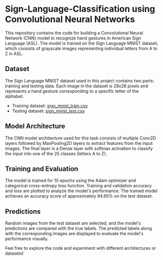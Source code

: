 # Sign-Language-Classification using Convolutional Neural Networks

This repository contains the code for building a Convolutional Neural Network (CNN) model to recognize hand gestures in American Sign Language (ASL). The model is trained on the Sign Language MNIST dataset, which consists of grayscale images representing individual letters from A to Z in ASL.

## Dataset
The Sign Language MNIST dataset used in this project contains two parts: training and testing data. Each image in the dataset is 28x28 pixels and represents a hand gesture corresponding to a specific letter of the alphabet.

- Training dataset: [sign_mnist_train.csv](/kaggle/input/sign-language-mnist/sign_mnist_train.csv)
- Testing dataset: [sign_mnist_test.csv](/kaggle/input/sign-language-mnist/sign_mnist_test.csv)

## Model Architecture
The CNN model architecture used for this task consists of multiple Conv2D layers followed by MaxPooling2D layers to extract features from the input images. The final layer is a Dense layer with softmax activation to classify the input into one of the 25 classes (letters A to Z).

## Training and Evaluation
The model is trained for 10 epochs using the Adam optimizer and categorical cross-entropy loss function. Training and validation accuracy and loss are plotted to analyze the model's performance. The trained model achieves an accuracy score of approximately 94.65% on the test dataset.

## Predictions
Random images from the test dataset are selected, and the model's predictions are compared with the true labels. The predicted labels along with the corresponding images are displayed to evaluate the model's performance visually.

Feel free to explore the code and experiment with different architectures or datasets!


